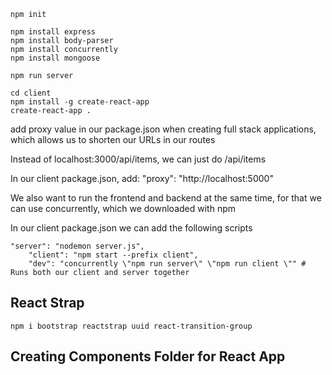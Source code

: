 
```
npm init

npm install express
npm install body-parser
npm install concurrently
npm install mongoose
```

```
npm run server
```

```
cd client
npm install -g create-react-app
create-react-app .
```

add proxy value in our package.json when creating full stack applications, which allows us to shorten our URLs in our routes

Instead of localhost:3000/api/items, we can just do /api/items

In our client package.json, add:
"proxy": "http://localhost:5000"


We also want to run the frontend and backend at the same time, for that we can use concurrently, which we downloaded with npm

In our client package.json we can add the following scripts

```
"server": "nodemon server.js",  
    "client": "npm start --prefix client",
    "dev": "concurrently \"npm run server\" \"npm run client \"" # Runs both our client and server together
```

## React Strap

```
npm i bootstrap reactstrap uuid react-transition-group
```

## Creating Components Folder for React App